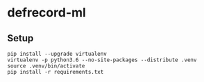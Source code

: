 # defrecord-ml

## Setup

``` shell
pip install --upgrade virtualenv
virtualenv -p python3.6 --no-site-packages --distribute .venv
source .venv/bin/activate
pip install -r requirements.txt
```
